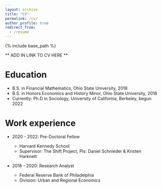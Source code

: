 ```yaml
---
layout: archive
title: "CV"
permalink: /cv/
author_profile: true
redirect_from:
  - /resume
---
```


{% include base_path %}

** ADD IN LINK TO CV HERE **

Education
======
* B.S. in Financial Mathematics, Ohio State University, 2018
* B.S. in Honors Economics and History Minor, Ohio State University, 2018
* Currently: Ph.D in Sociology, University of California, Berkeley, begun 2022

Work experience
======
* 2020 - 2022: Pre-Doctoral Fellow
  * Harvard Kennedy School
  * Supervisor: The Shift Project, PIs: Daniel Schnieder & Kristen Harknett

* 2018 - 2020: Research Analyst
  * Federal Reserve Bank of Philadelphia
  * Division: Urban and Regional Economics

